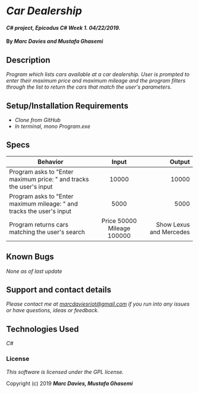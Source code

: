 # _Car Dealership_

#### _C# project, Epicodus C# Week 1. 04/22/2019._

#### By _**Marc Davies and Mustafa Ghasemi**_

## Description

_Program which lists cars available at a car dealership. User is prompted to enter their maximum price and maximum mileage and the program filters through the list to return the cars that match the user's parameters._

## Setup/Installation Requirements

* _Clone from GitHub_
* _In terminal, mono Program.exe_

## Specs

| Behavior | Input | Output |
| ------------- |:-------------:| -----:|
| Program asks to "Enter maximum price: " and tracks the user's input | 10000 | 10000 |
| Program asks to "Enter maximum mileage: " and tracks the user's input | 5000 | 5000 |
| Program returns cars matching the user's search | Price 50000 Mileage 100000 | Show Lexus and Mercedes |

## Known Bugs

_None as of last update_

## Support and contact details

_Please contact me at marcdaviesriot@gmail.com if you run into any issues or have questions, ideas or feedback._

## Technologies Used

_C#_

### License

*This software is licensed under the GPL license.*

Copyright (c) 2019 **_Marc Davies, Mustafa Ghasemi_**
